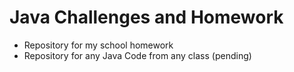 # Java Challenges and Homework

- Repository for my school homework
- Repository for any Java Code from any class (pending)
